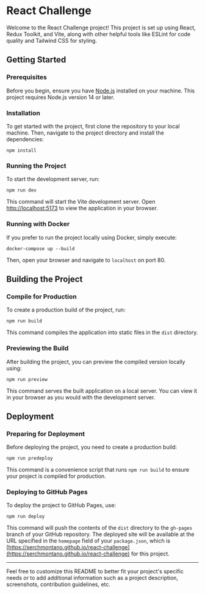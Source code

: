 # React Challenge

Welcome to the React Challenge project! This project is set up using React, Redux Toolkit, and Vite, along with other helpful tools like ESLint for code quality and Tailwind CSS for styling.

## Getting Started

### Prerequisites

Before you begin, ensure you have [Node.js](https://nodejs.org/) installed on your machine. This project requires Node.js version 14 or later.

### Installation

To get started with the project, first clone the repository to your local machine. Then, navigate to the project directory and install the dependencies:

```
npm install
```

### Running the Project

To start the development server, run:

```
npm run dev
```

This command will start the Vite development server. Open [http://localhost:5173](http://localhost:5173) to view the application in your browser.

### Running with Docker

If you prefer to run the project locally using Docker, simply execute:

```
docker-compose up --build
```

Then, open your browser and navigate to `localhost` on port 80.

## Building the Project

### Compile for Production

To create a production build of the project, run:

```
npm run build
```

This command compiles the application into static files in the `dist` directory.

### Previewing the Build

After building the project, you can preview the compiled version locally using:

```
npm run preview
```

This command serves the built application on a local server. You can view it in your browser as you would with the development server.

## Deployment

### Preparing for Deployment

Before deploying the project, you need to create a production build:

```
npm run predeploy
```

This command is a convenience script that runs `npm run build` to ensure your project is compiled for production.

### Deploying to GitHub Pages

To deploy the project to GitHub Pages, use:

```
npm run deploy
```

This command will push the contents of the `dist` directory to the `gh-pages` branch of your GitHub repository. The deployed site will be available at the URL specified in the `homepage` field of your `package.json`, which is [https://serchmontano.github.io/react-challenge](https://serchmontano.github.io/react-challenge) for this project.

---

Feel free to customize this README to better fit your project's specific needs or to add additional information such as a project description, screenshots, contribution guidelines, etc.
